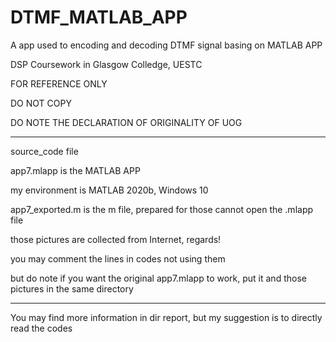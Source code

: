 # DTMF_MATLAB_APP
A app used to encoding and decoding DTMF signal basing on MATLAB APP

DSP Coursework in Glasgow Colledge, UESTC

FOR REFERENCE ONLY

DO NOT COPY

DO NOTE THE DECLARATION OF ORIGINALITY OF UOG

---

source_code file



app7.mlapp is the MATLAB APP

my environment is MATLAB 2020b, Windows 10

app7_exported.m is the m file, prepared for those cannot open the .mlapp file

those pictures are collected from Internet, regards!

you may comment the lines in codes not using them

but do note if you want the original app7.mlapp to work, put it and those pictures in the same directory

---

You may find more information in dir report, but my suggestion is to directly read the codes
